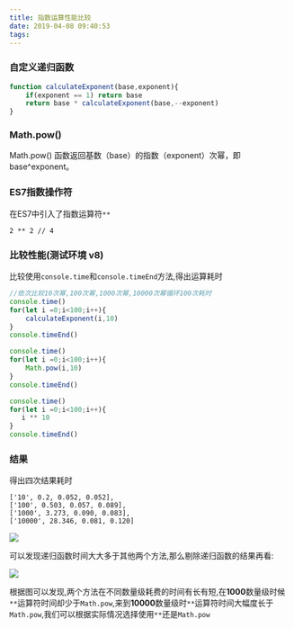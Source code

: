 ```yaml
---
title: 指数运算性能比较
date: 2019-04-08 09:40:53
tags:
---
```


### 自定义递归函数
```javaScript
function calculateExponent(base,exponent){
    if(exponent == 1) return base
    return base * calculateExponent(base,--exponent)
}
```

### Math.pow()
Math.pow() 函数返回基数（base）的指数（exponent）次幂，即 base^exponent。

### ES7指数操作符
在ES7中引入了指数运算符`**`
```
2 ** 2 // 4
```

### 比较性能(测试环境 v8)
比较使用`console.time`和`console.timeEnd`方法,得出运算耗时
```JavaScript
//依次比较10次幂,100次幂,1000次幂,10000次幂循环100次耗时
console.time()
for(let i =0;i<100;i++){
    calculateExponent(i,10)
}
console.timeEnd()

console.time()
for(let i =0;i<100;i++){
    Math.pow(i,10)
}
console.timeEnd()

console.time()
for(let i =0;i<100;i++){
   i ** 10
}
console.timeEnd()
```

### 结果
得出四次结果耗时
```
['10', 0.2, 0.052, 0.052],
['100', 0.503, 0.057, 0.089],
['1000', 3.273, 0.090, 0.083],
['10000', 28.346, 0.081, 0.120]
```
![](/blog/images/compare_result_1.png)

可以发现递归函数时间大大多于其他两个方法,那么剔除递归函数的结果再看:

![](/blog/images/compare_result_2.png)

根据图可以发现,两个方法在不同数量级耗费的时间有长有短,在**1000**数量级时候`**`运算符时间却少于`Math.pow`,来到**10000**数量级时`**`运算符时间大幅度长于`Math.pow`,我们可以根据实际情况选择使用`**`还是`Math.pow`
